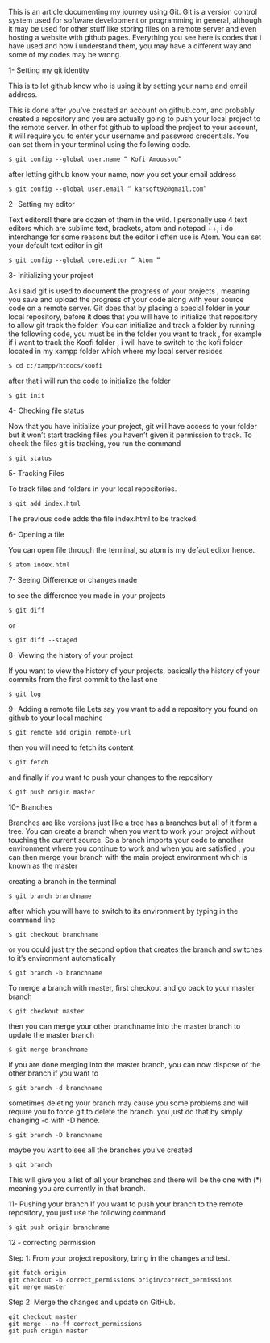 This is an article documenting my journey using Git. Git is a version control system used for software development or programming in general, although it may be used for other stuff like storing files on a remote server and even hosting a website with github pages. Everything you see here is codes that i have used and how i understand them, you may have a different way and some of my codes may be wrong.

1- Setting my git identity

This is to let github know who is using it by setting your name and email address.

This is done after you’ve created an account on github.com, and probably created a repository and you are actually going to push your local project to the remote server. In other fot github to upload the project to your account, it will require you to enter your username and password credentials. You can set them in your terminal using the following code.

```
$ git config --global user.name “ Kofi Amoussou”
```
after letting github know your name, now you set your email address

```
$ git config --global user.email “ karsoft92@gmail.com”
```
2- Setting my editor

Text editors!! there are dozen of them in the wild. I personally use 4 text editors which are sublime text, brackets, atom and notepad ++, i do interchange for some reasons but the editor i often use is Atom. You can set your default text editor in git

```
$ git config --global core.editor “ Atom ”
```
3- Initializing your project

As i said git is used to document the progress of your projects , meaning you save and upload the progress of your code along with your source code on a remote server. Git does that by placing a special folder in your local repository, before it does that you will have to initialize that repository to allow git track the folder. You can initialize and track a folder by running the following code, you must be in the folder you want to track , for example if i want to track the Koofi folder , i will have to switch to the kofi folder located in my xampp folder which where my local server resides

```
$ cd c:/xampp/htdocs/koofi
```

after that i will run the code to initialize the folder

```
$ git init
```
4- Checking file status

Now that you have initialize your project, git will have access to your folder but it won’t start tracking files you haven’t given it permission to track. To check the files git is tracking, you run the command

```
$ git status
```
5- Tracking Files

To track files and folders in your local repositories.

```
$ git add index.html
```
The previous code adds the file index.html to be tracked.

6- Opening a file

You can open file through the terminal, so atom is my defaut editor hence.

```
$ atom index.html
```
7- Seeing Difference or changes made

to see the difference you made in your projects

```
$ git diff
```
or


```
$ git diff --staged
```

8- Viewing the history of your project

If you want to view the history of your projects, basically the history of your commits from the first commit to the last one

```
$ git log
```

9- Adding a remote file
Lets say you want to add a repository you found on github to your local machine

```
$ git remote add origin remote-url
```
then you will need to fetch its content

```
$ git fetch 
```
and finally if you want to push your changes to the repository

```
$ git push origin master
```

10- Branches

Branches are like versions just like a tree has a branches but all of it form a tree. You can create a branch when you want to work your project without touching the current source. So a branch imports your code to another environment where you continue to work and when you are satisfied , you can then merge your branch with the main project environment which is known as the master

creating a branch in the terminal

```
$ git branch branchname
```

after which you will have to switch to its environment by typing in the command line

```
$ git checkout branchname
```

or you could just try the second option that creates the branch and switches to it’s environment automatically

```
$ git branch -b branchname
```
To merge a branch with master, first checkout and go back to your master branch

```
$ git checkout master
```
then you can merge your other branchname into the master branch to update the master branch

```
$ git merge branchname
```

if you are done merging into the master branch, you can now dispose of the other branch if you want to

```
$ git branch -d branchname
```

sometimes deleting your branch may cause you some problems and will require you to force git to delete the branch. you just do that by simply changing -d with -D hence.

```
$ git branch -D branchname
```
maybe you want to see all the branches you’ve created

```
$ git branch
```
This will give you a list of all your branches and there will be the one with (*) meaning you are currently in that branch.


11- Pushing your branch
If you want to push your branch to the remote repository, you just use the following command

```
$ git push origin branchname

```

12 - correcting permission 

Step 1: From your project repository, bring in the changes and test.

```
git fetch origin
git checkout -b correct_permissions origin/correct_permissions
git merge master
```

Step 2: Merge the changes and update on GitHub.

```
git checkout master
git merge --no-ff correct_permissions
git push origin master
```

